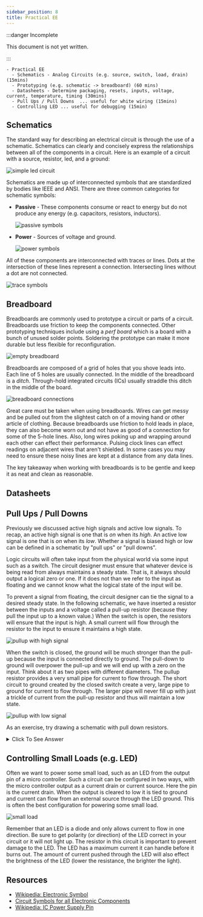 ```yaml
---
sidebar_position: 8
title: Practical EE
---
```


:::danger Incomplete

This document is not yet written.

:::

```text
- Practical EE
  - Schematics - Analog Circuits (e.g. source, switch, load, drain) (15mins)
  - Prototyping (e.g. schematic -> breadboard) (60 mins)
  - Datasheets - Determine packaging, resets, inputs, voltage, current, temperature, timing (30mins)
  - Pull Ups / Pull Downs  ... useful for white wiring (15mins)
  - Controlling LED ... useful for debugging (15min)
```

## Schematics

The standard way for describing an electrical circuit is through the use of a schematic. Schematics can clearly and concisely express the relationships between all of the components in a circuit. Here is an example of a circuit with a source, resistor, led, and a ground:

![simple led circuit](./PracticalEE/simple-led.png)

Schematics are made up of interconnected symbols that are standardized by bodies like IEEE and ANSI. There are three common categories for schematic symbols:

- **Passive** - These components consume or react to energy but do not produce any energy (e.g. capacitors, resistors, inductors).

  ![passive symbols](./PracticalEE/passive-511x168.png)

- **Power** - Sources of voltage and ground.

  ![power symbols](./PracticalEE/power-512x162.png)

<!-- TODO: Consider moving these somewhere else? -->

<!-- - **Logical** - Represent boolean operations (e.g. AND, OR, NOR).

  ![logic symbols](./PracticalEE/logical-511x195.png) -->

All of these components are interconnected with traces or lines. Dots at the intersection of these lines represent a connection. Intersecting lines without a dot are not connected.

![trace symbols](./PracticalEE/traces-511x168.png)

<!-- TODO: Drop example schematic here and describe it. -->

## Breadboard

Breadboards are commonly used to prototype a circuit or parts of a circuit. Breadboards use friction to keep the components connected. Other prototyping techniques include using a _perf board_ which is a board with a bunch of unused solder points. Soldering the prototype can make it more durable but less flexible for reconfiguration.

![empty breadboard](./PracticalEE/breadboard-768x248.png)

Breadboards are composed of a grid of holes that you shove leads into. Each line of 5 holes are usually connected. In the middle of the breadboard is a _ditch_. Through-hold integrated circuits (ICs) usually straddle this ditch in the middle of the board.

![breadboard connections](./PracticalEE/breadboard-connections-768x248.png)

Great care must be taken when using breadboards. Wires can get messy and be pulled out from the slightest catch on of a moving hand or other article of clothing. Because breadboards use friction to hold leads in place, they can also become worn out and not have as good of a connection for some of the 5-hole lines. Also, long wires poking up and wrapping around each other can effect their performance. Pulsing clock lines can effect readings on adjacent wires that aren't shielded. In some cases you may need to ensure these noisy lines are kept at a distance from any data lines.

The key takeaway when working with breadboards is to be gentle and keep it as neat and clean as reasonable.

<!-- TODO: Have students draw a breadboard implementations from a given set of schematics. -->

<!-- TODO: Show pictures of the solutions. -->

## Datasheets

<!-- TODO: Focus on packaging, inverted inputs, resets, control inputs, voltage specs, current output, temperature specs, timing diagrams, block diagrams. -->

<!-- TODO: Given a timesheet, answer questions about the described components.

- 8-bit serial to parallel converter means?
- What part?
- Voltage?
- How to reset?

More information available in FCC database. -->

## Pull Ups / Pull Downs

<!-- TODO: Use "on" and "off" instead of activating. -->

Previously we discussed active high signals and active low signals. To recap, an active high signal is one that is _on_ when its _high_. An active low signal is one that is _on_ when its _low_. Whether a signal is biased high or low can be defined in a schematic by "pull ups" or "pull downs".

<!-- Attrib: Word for word from old ATNO4272. -->

Logic circuits will often take input from the physical world via some input such as a switch. The circuit designer must ensure that whatever device is being read from always maintains a steady state. That is, it always should output a logical zero or one. If it does not than we refer to the input as floating and we cannot know what the logical state of the input will be.

<!-- Attrib: Word for word from old ATNO4272. -->

To prevent a signal from floating, the circuit designer can tie the signal to a desired steady state. In the following schematic, we have inserted a resistor between the inputs and a voltage called a pull-up resistor (because they pull the input up to a known value.) When the switch is open, the resistors will ensure that the input is high. A small current will flow through the resistor to the input to ensure it maintains a high state.

![pullup with high signal](./PracticalEE/pullup-high.png)

<!-- Attrib: Word for word from old ATNO4272. -->

When the switch is closed, the ground will be much stronger than the pull-up because the input is connected directly to ground. The pull-down to ground will overpower the pull-up and we will end up with a zero on the input. Think about it as two pipes with different diameters. The pullup resistor provides a very small pipe for current to flow through. The short circuit to ground created by the closed switch create a very, large pipe to ground for current to flow through. The larger pipe will never fill up with just a trickle of current from the pull-up resistor and thus will maintain a low state.

![pullup with low signal](./PracticalEE/pullup-low.png)

As an exercise, try drawing a schematic with pull down resistors.

<details>
<summary>Click To See Answer</summary>

![pulldown example](./PracticalEE/pulldown.png)

</details>

## Controlling Small Loads (e.g. LED)

<!-- Attrib: Word for word from old ATNO4272. -->

Often we want to power some small load, such as an LED from the output pin of a micro controller. Such a circuit can be configured in two ways, with the micro controller output as a current drain or current source. Here the pin is the current drain. When the output is cleared to low it is tied to ground and current can flow from an external source through the LED ground. This is often the best configuration for powering some small load.

![small load](./PracticalEE/small-load.png)

<!-- Attrib: Word for word from old ATNO4272. -->

Remember that an LED is a diode and only allows current to flow in one direction. Be sure to get polarity (or direction) of the LED correct in your circuit or it will not light up. The resistor in this circuit is important to prevent damage to the LED. The LED has a maximum current it can handle before it burns out. The amount of current pushed through the LED will also effect the brightness of the LED (lower the resistance, the brighter the light).

## Resources

- [Wikipedia: Electronic Symbol](https://en.wikipedia.org/wiki/Electronic_symbol)
- [Circuit Symbols for all Electronic Components](http://www.talkingelectronics.com/CctSymbols/Circuit_Symbols.html)
- [Wikipedia: IC Power Supply Pin](https://en.wikipedia.org/wiki/IC_power-supply_pin)
